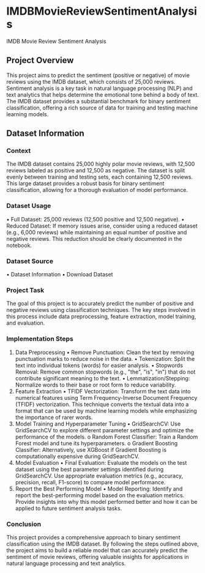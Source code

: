 # IMDBMovieReviewSentimentAnalysis
IMDB Movie Review Sentiment Analysis

## Project Overview
This project aims to predict the sentiment (positive or negative) of movie reviews using the IMDB dataset, which consists of 25,000 reviews. Sentiment analysis is a key task in natural language processing (NLP) and text analytics that helps determine the emotional tone behind a body of text. The IMDB dataset provides a substantial benchmark for binary sentiment classification, offering a rich source of data for training and testing machine learning models.

## Dataset Information
### Context
The IMDB dataset contains 25,000 highly polar movie reviews, with 12,500 reviews labeled as positive and 12,500 as negative. The dataset is split evenly between training and testing sets, each containing 12,500 reviews. This large dataset provides a robust basis for binary sentiment classification, allowing for a thorough evaluation of model performance.

### Dataset Usage
•	Full Dataset: 25,000 reviews (12,500 positive and 12,500 negative).
•	Reduced Dataset: If memory issues arise, consider using a reduced dataset (e.g., 6,000 reviews) while maintaining an equal number of positive and negative reviews. This reduction should be clearly documented in the notebook.

### Dataset Source
•	Dataset Information
•	Download Dataset

### Project Task
The goal of this project is to accurately predict the number of positive and negative reviews using classification techniques. The key steps involved in this process include data preprocessing, feature extraction, model training, and evaluation.

### Implementation Steps
1. Data Preprocessing
•	Remove Punctuation: Clean the text by removing punctuation marks to reduce noise in the data.
•	Tokenization: Split the text into individual tokens (words) for easier analysis.
•	Stopwords Removal: Remove common stopwords (e.g., "the", "is", "in") that do not contribute significant meaning to the text.
•	Lemmatization/Stepping: Normalize words to their base or root form to reduce variability.
2. Feature Extraction
•	TFIDF Vectorization: Transform the text data into numerical features using Term Frequency-Inverse Document Frequency (TFIDF) vectorization. This technique converts the textual data into a format that can be used by machine learning models while emphasizing the importance of rarer words.
3. Model Training and Hyperparameter Tuning
•	GridSearchCV: Use GridSearchCV to explore different parameter settings and optimize the performance of the models.
o	Random Forest Classifier: Train a Random Forest model and tune its hyperparameters.
o	Gradient Boosting Classifier: Alternatively, use XGBoost if Gradient Boosting is computationally expensive during GridSearchCV.
4. Model Evaluation
•	Final Evaluation: Evaluate the models on the test dataset using the best parameter settings identified during GridSearchCV. Use appropriate evaluation metrics (e.g., accuracy, precision, recall, F1-score) to compare model performance.
5. Report the Best Performing Model
•	Model Reporting: Identify and report the best-performing model based on the evaluation metrics. Provide insights into why this model performed better and how it can be applied to future sentiment analysis tasks.

### Conclusion
This project provides a comprehensive approach to binary sentiment classification using the IMDB dataset. By following the steps outlined above, the project aims to build a reliable model that can accurately predict the sentiment of movie reviews, offering valuable insights for applications in natural language processing and text analytics.

